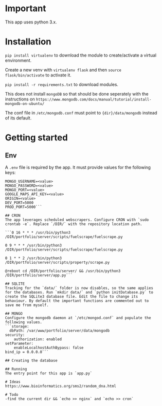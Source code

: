 # Important
This app uses python 3.x.

# Installation
`pip install virtualenv` to download the module to create/activate a virtual environment.

Create a new venv with `virtualenv flask` and then `source flask/bin/activate` to activate it.

`pip install -r requirements.txt` to download modules.

This does not install `mongoDB` so that should be done seperately with the instructions on `https://www.mongodb.com/docs/manual/tutorial/install-mongodb-on-ubuntu/`

The conf file in `/etc/mongodb.conf` must point to `{dir}/data/mongodb` instead of its default.

# Getting started

## Env
A `.env` file is required by the app. It must provide values for the following keys:
```ENV=[development, production]
MONGO_USERNAME=<value>
MONGO_PASSWORD=<value>
MONGO_PORT=<value>
GOOGLE_MAPS_API_KEY=<value>
ORIGIN=<value>
DEV_PORT=5000
PROD_PORT=5000``` 

## CRON
The app leverages scheduled webscrapers. Configure CRON with `sudo crontab -e`. Replace `/DIR/` with the repository location path.

```0 16 * * * /usr/bin/python3 /DIR/portfolio/server/scripts/fuelscrape/fuelscrape.py

0 9 * * * /usr/bin/python3 /DIR/portfolio/server/scripts/fuelscrape/fuelscrape.py

0 1 * * 2 /usr/bin/python3 /DIR/portfolio/server/scripts/property/scrape.py

@reboot cd /DIR/portfolio/server/ && /usr/bin/python3 /DIR/portfolio/server/app.py```

## SQLITE
Tracking for the `data/` folder is now disables, so the same applies for the databases. Run `mkdir data/` and `python initDatabase.py` to create the SQLite3 database file. Edit the file to change its behaviour. By default the important functions are commented out to save me from myself.

## MONGO
Configure the mongodb daemon at `/etc/mongod.conf` and populate the following values.
```storage:
  dbPath: /var/www/portfolio/server/data/mongodb
security:
    authorization: enabled
setParameter:
    enableLocalhostAuthBypass: false
bind_ip = 0.0.0.0```

## Creating the database

## Running
The entry point for this app is `app.py`

# Ideas
https://www.bioinformatics.org/sms2/random_dna.html

# Todo
-find the current dir && `echo >> nginx` and `echo >> cron` 

